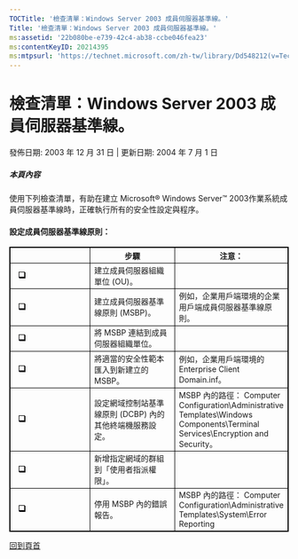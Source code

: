 ```yaml
---
TOCTitle: '檢查清單：Windows Server 2003 成員伺服器基準線。'
Title: '檢查清單：Windows Server 2003 成員伺服器基準線。'
ms:assetid: '22b080be-e739-42c4-ab38-ccbe046fea23'
ms:contentKeyID: 20214395
ms:mtpsurl: 'https://technet.microsoft.com/zh-tw/library/Dd548212(v=TechNet.10)'
---
```


檢查清單：Windows Server 2003 成員伺服器基準線。
================================================

發佈日期: 2003 年 12 月 31 日 | 更新日期: 2004 年 7 月 1 日

##### 本頁內容

[](#ebaa)[](#ebaa)

使用下列檢查清單，有助在建立 Microsoft® Windows Server™ 2003作業系統成員伺服器基準線時，正確執行所有的安全性設定與程序。

#### 設定成員伺服器基準線原則：

 
<table style="border:1px solid black;">
<colgroup>
<col width="33%" />
<col width="33%" />
<col width="33%" />
</colgroup>
<thead>
<tr class="header">
<th style="border:1px solid black;" >  </th>
<th style="border:1px solid black;" >步驟</th>
<th style="border:1px solid black;" >注意：</th>
</tr>
</thead>
<tbody>
<tr class="odd">
<td style="border:1px solid black;"> 
<img src="images/Dd548212.mnp_checkbox(zh-tw,TechNet.10).gif" /></td>
<td style="border:1px solid black;">建立成員伺服器組織單位 (OU)。</td>
<td style="border:1px solid black;">  </td>
</tr>
<tr class="even">
<td style="border:1px solid black;"> 
<img src="images/Dd548212.mnp_checkbox(zh-tw,TechNet.10).gif" /></td>
<td style="border:1px solid black;">建立成員伺服器基準線原則 (MSBP)。</td>
<td style="border:1px solid black;">例如，企業用戶端環境的企業用戶端成員伺服器基準線原則。</td>
</tr>
<tr class="odd">
<td style="border:1px solid black;"> 
<img src="images/Dd548212.mnp_checkbox(zh-tw,TechNet.10).gif" /></td>
<td style="border:1px solid black;">將 MSBP 連結到成員伺服器組織單位。</td>
<td style="border:1px solid black;">  </td>
</tr>
<tr class="even">
<td style="border:1px solid black;"> 
<img src="images/Dd548212.mnp_checkbox(zh-tw,TechNet.10).gif" /></td>
<td style="border:1px solid black;">將適當的安全性範本匯入到新建立的 MSBP。</td>
<td style="border:1px solid black;">例如，企業用戶端環境的 Enterprise Client Domain.inf。</td>
</tr>
<tr class="odd">
<td style="border:1px solid black;"> 
<img src="images/Dd548212.mnp_checkbox(zh-tw,TechNet.10).gif" /></td>
<td style="border:1px solid black;">設定網域控制站基準線原則 (DCBP) 內的其他終端機服務設定。</td>
<td style="border:1px solid black;">MSBP 內的路徑： Computer Configuration\Administrative Templates\Windows Components\Terminal Services\Encryption and Security。</td>
</tr>
<tr class="even">
<td style="border:1px solid black;"> 
<img src="images/Dd548212.mnp_checkbox(zh-tw,TechNet.10).gif" /></td>
<td style="border:1px solid black;">新增指定網域的群組到「使用者指派權限」。</td>
<td style="border:1px solid black;">  </td>
</tr>
<tr class="odd">
<td style="border:1px solid black;"> 
<img src="images/Dd548212.mnp_checkbox(zh-tw,TechNet.10).gif" /></td>
<td style="border:1px solid black;">停用 MSBP 內的錯誤報告。</td>
<td style="border:1px solid black;">MSBP 內的路徑： Computer Configuration\Administrative Templates\System\Error Reporting</td>
</tr>
</tbody>
</table>
  
[](#mainsection)[回到頁首](#mainsection)
